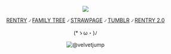 <div align="center">


![](https://64.media.tumblr.com/da013577c01e3d168e17b16079e90307/711d2c680b0e0a3d-a6/s2048x3072/b76aec6a13a33079d3b88ac7f8f1ada3d14bd35b.png)

[RENTRY](https://rentry.co/GRIMCASPER-) ৴ [FAMILY TREE](https://rentry.co/HoHfamilytree) ৴ [STRAWPAGE](https://argentilover.straw.page) ৴ [TUMBLR](https://www.tumblr.com/phaexie) ৴ [RENTRY 2.0](https://rentry.co/DEVIOUS-COOKIES)


 (*ゝω・)ﾉ


 ![@velvetjump](https://64.media.tumblr.com/733516b5c6d070fe5d786908c17ca26e/81bf1c940ee6884f-38/s128x128u_c1/91e2d9e8584fb41d3fcb727f44b9c792e8306b53.pnj)

